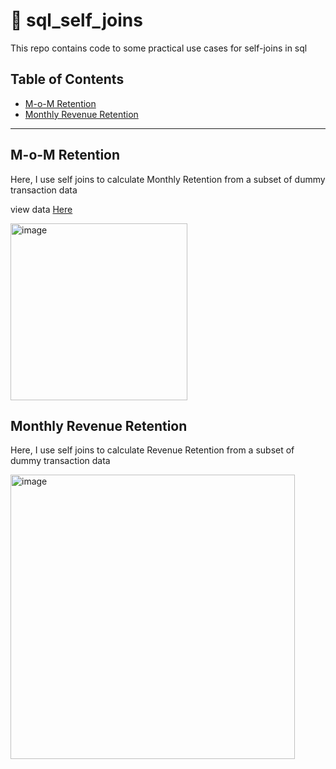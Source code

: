 # 💽 sql_self_joins

This repo contains code to some practical use cases for self-joins in sql 

## Table of Contents
- [M-o-M Retention](#m-o-m-retention)
- [Monthly Revenue Retention](#monthly-revenue-retention)



***

## M-o-M Retention

Here, I use self joins to calculate Monthly Retention from a subset of dummy transaction data

view data [Here](https://docs.google.com/spreadsheets/d/17vFUhNXdI5TcXv3Pg1Br1LYq3B_sMPXQMPenTHUkiCY/edit#gid=374816984)

<img width="283" alt="image" src="https://user-images.githubusercontent.com/26783786/199295024-18885108-9fcc-4010-9864-009dcc6d2160.png">


## Monthly Revenue Retention

Here, I use self joins to calculate Revenue Retention from a subset of dummy transaction data

<img width="455" alt="image" src="https://user-images.githubusercontent.com/26783786/200661695-97dd123e-55fd-459f-a23a-3933953683a1.png">

